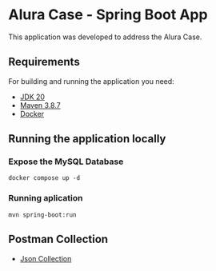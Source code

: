 # Alura Case - Spring Boot App

This application was developed to address the Alura Case.

## Requirements

For building and running the application you need:

- [JDK 20](https://www.oracle.com/java/technologies/javase/jdk20-archive-downloads.html)
- [Maven 3.8.7](https://maven.apache.org)
- [Docker](https://docs.docker.com/engine/install/)

## Running the application locally

### Expose the MySQL Database
```shell
docker compose up -d
```

### Running aplication
```shell
mvn spring-boot:run
```

## Postman Collection

- [Json Collection](alura.postman_collection.json)